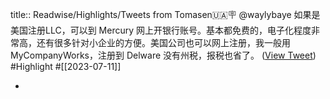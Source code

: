 title:: Readwise/Highlights/Tweets from Tomasen🇺🇦🪧
@waylybaye 如果是美国注册LLC，可以到 Mercury 网上开银行账号。基本都免费的，电子化程度非常高，还有很多针对小企业的方便。美国公司也可以网上注册，我一般用 MyCompanyWorks，注册到 Delware 没有州税，报税也省了。 ([View Tweet](https://twitter.com/ShooterPlayer/status/1678777640046690307)) #Highlight #[[2023-07-11]]

-